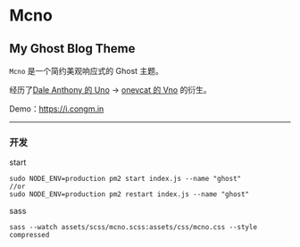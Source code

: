 # Mcno

## My Ghost Blog Theme

`Mcno` 是一个简约美观响应式的 Ghost 主题。

经历了[Dale Anthony 的 Uno](https://github.com/daleanthony/uno) -> [onevcat 的 Vno](https://github.com/onevcat/vno) 的衍生。

Demo：https://i.congm.in

---

### 开发

start
```
sudo NODE_ENV=production pm2 start index.js --name "ghost"
//or
sudo NODE_ENV=production pm2 restart index.js --name "ghost"
```

sass
```
sass --watch assets/scss/mcno.scss:assets/css/mcno.css --style compressed
```